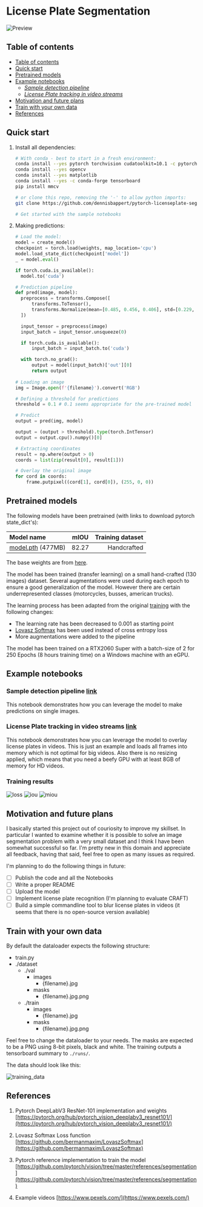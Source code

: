 # License Plate Segmentation
![Preview](examples/assets/preview.gif)

## Table of contents

* [Table of contents](#table-of-contents)
* [Quick start](#quick-start)
* [Pretrained models](#pretrained-models)
* [Example notebooks](#example-notebooks)
  + [*Sample detection pipeline*](#sample-detection-pipeline)
  + [*License Plate tracking in video streams*](#license-plate-tracking-in-video-streams)
* [Motivation and future plans](#motivation-and-future-plans)
* [Train with your own data](#train-with-your-own-data)
* [References](#references)

## Quick start

1. Install all dependencies:
    ```bash
    # With conda - best to start in a fresh environment:
    conda install --yes pytorch torchvision cudatoolkit=10.1 -c pytorch
    conda install --yes opencv
    conda install --yes matplotlib
    conda install --yes -c conda-forge tensorboard
    pip install mmcv
    
    # or clone this repo, removing the '-' to allow python imports:
    git clone https://github.com/dennisbappert/pytorch-licenseplate-segmentation pytorch_licenseplate_segmentation
    
    # Get started with the sample notebooks
    ```
2. Making predictions:
    ```python
    # Load the model:
    model = create_model()
    checkpoint = torch.load(weights, map_location='cpu')
    model.load_state_dict(checkpoint['model'])
    _ = model.eval()
    
    if torch.cuda.is_available():
      model.to('cuda')
    
    # Prediction pipeline
    def pred(image, model):
      preprocess = transforms.Compose([
          transforms.ToTensor(),
          transforms.Normalize(mean=[0.485, 0.456, 0.406], std=[0.229, 0.224, 0.225]),
      ])

      input_tensor = preprocess(image)
      input_batch = input_tensor.unsqueeze(0)

      if torch.cuda.is_available():
          input_batch = input_batch.to('cuda')

      with torch.no_grad():
          output = model(input_batch)['out'][0]
          return output
          
    # Loading an image
    img = Image.open(f'{filename}').convert('RGB')
    
    # Defining a threshold for predictions
    threshold = 0.1 # 0.1 seems appropriate for the pre-trained model
    
    # Predict
    output = pred(img, model)

    output = (output > threshold).type(torch.IntTensor)
    output = output.cpu().numpy()[0]
    
    # Extracting coordinates
    result = np.where(output > 0)
    coords = list(zip(result[0], result[1]))
    
    # Overlay the original image
    for cord in coords:
        frame.putpixel((cord[1], cord[0]), (255, 0, 0))
    ```
    
## Pretrained models

The following models have been pretrained (with links to download pytorch state_dict's):

|Model name|mIOU|Training dataset|
| :- | :-: | -: |
|[model.pth](https://tobe.done) (477MB)|82.27|Handcrafted

The base weights are from [here](https://pytorch.org/hub/pytorch_vision_deeplabv3_resnet101/).

The model has been trained (transfer learning) on a small hand-crafted (130 images) dataset. Several augmentations were used during each epoch to ensure a good generalization of the model. However there are certain underrepresented classes (motorcycles, busses, american trucks).

The learning process has been adapted from the original [training](https://github.com/pytorch/vision/blob/master/references/segmentation/train.py) with the following changes:
- The learning rate has been decreased to 0.001 as starting point
- [Lovasz Softmax](https://github.com/bermanmaxim/LovaszSoftmax) has been used instead of cross entropy loss
- More augmentations were added to the pipeline

The model has been trained on a RTX2060 Super with a batch-size of 2 for 250 Epochs (8 hours training time) on a Windows machine with an eGPU.

## Example notebooks
### Sample detection pipeline [link](/examples/make-predictions.ipynb)
This notebook demonstrates how you can leverage the model to make predictions on single images. 
### License Plate tracking in video streams [link](/examples/process-video.ipynb)
This notebook demonstrates how you can leverage the model to overlay license plates in videos. This is just an example and loads all frames into memory which is not optimal for big videos. Also there is no resizing applied, which means that you need a beefy GPU with at least 8GB of memory for HD videos.

### Training results
![loss](examples/assets/loss_aux_lr_250.png "Train/Test loss")
![iou](examples/assets/iou_aux_lr_250.png "Train/Test IOU")
![miou](examples/assets/miou_aux_lr_250.png "Test mIOU")

## Motivation and future plans

I basically started this project out of couriosity to improve my skillset. In particular I wanted to examine whether it is possible to solve an image segmentation problem with a very small dataset and I think I have been somewhat successful so far. I'm pretty new in this domain and appreciate all feedback, having that said, feel free to open as many issues as required.

I'm planning to do the following things in future:
- [ ] Publish the code and all the Notebooks
- [ ] Write a proper README
- [ ] Upload the model
- [ ] Implement license plate recognition (I'm planning to evaluate CRAFT)
- [ ] Build a simple commandline tool to blur license plates in videos (it seems that there is no open-source version available)

## Train with your own data

By default the dataloader expects the following structure:
* train.py
* ./dataset
    * ./val
        * images
            * {filename}.jpg
        * masks
            * {filename}.jpg.png
    * ./train
        * images
            * {filename}.jpg
        * masks
            * {filename}.jpg.png

Feel free to change the dataloader to your needs. The masks are expected to be a PNG using 8-bit pixels, black and white. The training outputs a tensorboard summary to `./runs/`.

The data should look like this:

![training_data](examples/assets/example-train-data.png "Training data example")

## References

1. Pytorch DeepLabV3 ResNet-101 implementation and weights [https://pytorch.org/hub/pytorch_vision_deeplabv3_resnet101/](https://pytorch.org/hub/pytorch_vision_deeplabv3_resnet101/)

2. Lovasz Softmax Loss function [https://github.com/bermanmaxim/LovaszSoftmax](https://github.com/bermanmaxim/LovaszSoftmax)

3. Pytorch reference implementation to train the model [https://github.com/pytorch/vision/tree/master/references/segmentation](https://github.com/pytorch/vision/tree/master/references/segmentation)

4. Example videos [https://www.pexels.com/](https://www.pexels.com/)
